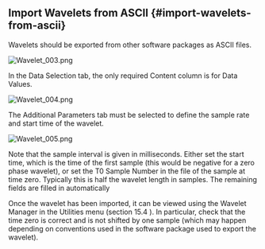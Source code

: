 ## Import Wavelets from ASCII {#import-wavelets-from-ascii}

Wavelets should be exported from other software packages as ASCII files.

![Wavelet_003.png](C:\Temp\Gitbook3\export\assets\wavelet003.png)

In the Data Selection tab, the only required Content column is for Data Values.

![Wavelet_004.png](C:\Temp\Gitbook3\export\assets\wavelet004.png)

The Additional Parameters tab must be selected to define the sample rate and start time of the wavelet.

![Wavelet_005.png](C:\Temp\Gitbook3\export\assets\wavelet005.png)

Note that the sample interval is given in milliseconds. Either set the start time, which is the time of the first sample (this would be negative for a zero phase wavelet), or set the T0 Sample Number in the file of the sample at time zero. Typically this is half the wavelet length in samples. The remaining fields are filled in automatically

Once the wavelet has been imported, it can be viewed using the Wavelet Manager in the Utilities menu (section 15.4 ). In particular, check that the time zero is correct and is not shifted by one sample (which may happen depending on conventions used in the software package used to export the wavelet).